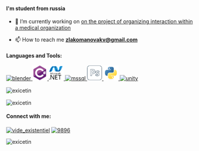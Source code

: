 
<h4 align="left">I'm student from russia</h4>


- 🔭 I’m currently working on [on the project of organizing interaction within a medical organization](https://github.com/Exicetin/HW)

- 📫 How to reach me **zlakomanovakv@gmail.com**



<h4 align="left">Languages and Tools:</h4>
<p align="left"> <a href="https://www.blender.org/" target="_blank"> <img src="https://download.blender.org/branding/community/blender_community_badge_white.svg" alt="blender" width="60" height="60"/> </a> <a href="https://www.w3schools.com/cs/" target="_blank"> <img src="https://raw.githubusercontent.com/devicons/devicon/master/icons/csharp/csharp-original.svg" alt="csharp" width="40" height="40"/> </a> <a href="https://dotnet.microsoft.com/" target="_blank"> <img src="https://raw.githubusercontent.com/devicons/devicon/master/icons/dot-net/dot-net-original-wordmark.svg" alt="dotnet" width="40" height="40"/> </a> <a href="https://www.microsoft.com/en-us/sql-server" target="_blank"> <img src="https://cdn.worldvectorlogo.com/logos/microsoft-sql-server.svg" alt="mssql" width="40" height="40"/> </a> <a href="https://www.photoshop.com/en" target="_blank"> <img src="https://raw.githubusercontent.com/devicons/devicon/master/icons/photoshop/photoshop-line.svg" alt="photoshop" width="40" height="40"/> </a> <a href="https://www.python.org" target="_blank"> <img src="https://raw.githubusercontent.com/devicons/devicon/master/icons/python/python-original.svg" alt="python" width="40" height="40"/> </a> <a href="https://unity.com/" target="_blank"> <img src="https://www.vectorlogo.zone/logos/unity3d/unity3d-icon.svg" alt="unity" width="40" height="40"/> </a> </p>

<p><img width="500" align="center" src="https://github-readme-stats.vercel.app/api/top-langs?username=exicetin&show_icons=true&locale=en&layout=compact" alt="exicetin" /></p>

<p><img width="500" align="center" src="https://github-readme-streak-stats.herokuapp.com/?user=exicetin&" alt="exicetin" /></p>

<h4 align="left">Connect with me:</h4>
<p align="left">
<a href="https://instagram.com/vide_existentiel" target="blank" color = "red"><img align="center" src="https://cdn.jsdelivr.net/npm/simple-icons@3.0.1/icons/instagram.svg" alt="vide_existentiel" height="30" width="40"/></a>
<a href="https://discord.gg/9896" target="blank"><img align="center" src="https://cdn.jsdelivr.net/npm/simple-icons@3.0.1/icons/discord.svg" alt="9896" height="30" width="40" /></a>
</p>

<p align="left"> <img src="https://komarev.com/ghpvc/?username=exicetin&label=Profile%20views&color=0e75b6&style=flat" alt="exicetin" /> </p>
